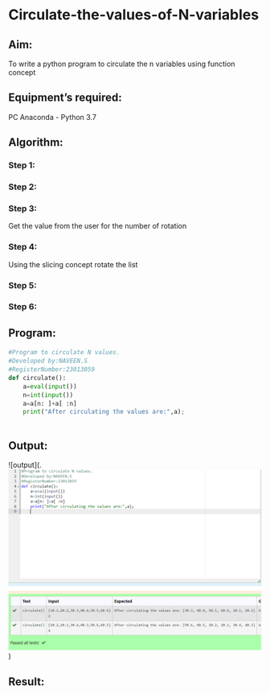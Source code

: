 # Circulate-the-values-of-N-variables
## Aim:
To write a python program to circulate the n variables using function concept
## Equipment’s required:
PC
Anaconda - Python 3.7
## Algorithm: 
### Step 1: 
### Step 2: 
### Step 3: 
Get the value from the user for the number of rotation
### Step 4: 
Using the slicing concept rotate the list

### Step 5: 
### Step 6: 
## Program:
```py
#Program to circulate N values.
#Developed by:NAVEEN.S
#RegisterNumber:23013059
def circulate():
    a=eval(input())
    n=int(input())
    a=a[n: ]+a[ :n]
    print("After circulating the values are:",a);
    

```
## Output:
![output](.![Alt text](image.png))

## Result:
